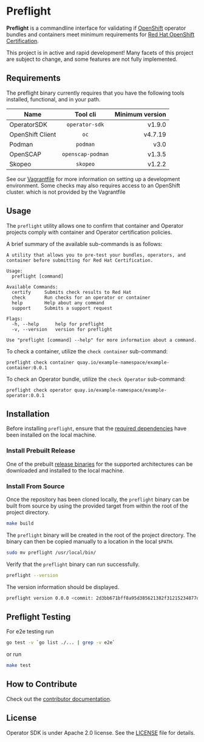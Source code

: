 # Preflight

**Preflight** is a commandline interface for validating if
[OpenShift](https://www.openshift.com/) operator bundles and containers meet minimum
requirements for [Red Hat OpenShift
Certification](https://connect.redhat.com/en/partner-with-us/red-hat-openshift-certification).

This project is in active and rapid development! Many facets of this project are
subject to change, and some features are not fully implemented.

## Requirements

The preflight binary currently requires that you have the following tools installed,
functional, and in your path.

| Name             | Tool cli          | Minimum version |
|----------------- |:-----------------:| ---------------:|
| OperatorSDK      | `operator-sdk`    | v1.9.0          |
| OpenShift Client | `oc`              | v4.7.19         |
| Podman           | `podman`          | v3.0            |
| OpenSCAP         | `openscap-podman` | v1.3.5          |
| Skopeo           | `skopeo`          | v1.2.2          |

See our [Vagrantfile](Vagrantfile) for more information on setting up a
development environment. Some checks may also requires access to an OpenShift
cluster. which is not provided by the Vagrantfile

## Usage

The `preflight` utility allows one to confirm that container and Operator projects
comply with container and Operator certification policies.

A brief summary of the available sub-commands is as follows:

```text
A utility that allows you to pre-test your bundles, operators, and container before submitting for Red Hat Certification.

Usage:
  preflight [command]

Available Commands:
  certify     Submits check results to Red Hat
  check       Run checks for an operator or container
  help        Help about any command
  support     Submits a support request

Flags:
  -h, --help      help for preflight
  -v, --version   version for preflight

Use "preflight [command] --help" for more information about a command.
```

To check a container, utilize the `check container` sub-command:

```text
preflight check container quay.io/example-namespace/example-container:0.0.1
```

To check an Operator bundle, utilize the `check Operator` sub-command:

```text
preflight check operator quay.io/example-namespace/example-operator:0.0.1
```

## Installation

Before installing `preflight`, ensure that the [required dependencies](#requirements) have been installed on the local machine.

### Install Prebuilt Release

One of the prebuilt [release binaries][releases_link] for the supported
architectures can be downloaded and installed to the local machine.

### Install From Source

Once the repository has been cloned locally, the `preflight` binary can be built
from source by using the provided target from within the root of the project directory.

```bash
make build
```

The `preflight` binary will be created in the root of the project directory. The binary can then be copied manually to a location in the local `$PATH`.

```bash
sudo mv preflight /usr/local/bin/
```

Verify that the `preflight` binary can run successfully.

```bash
preflight --version
```

The version information should be displayed.

```bash
preflight version 0.0.0 <commit: 2d3bb671bff8a95d385621382f31215234877d44>
```

[releases_link]:https://github.com/redhat-openshift-ecosystem/openshift-preflight/releases

## Preflight Testing

For e2e testing run 

```bash
go test -v `go list ./... | grep -v e2e`
```
or run

```bash
make test
```

## How to Contribute

Check out the [contributor documentation][contribution_docs].

## License

Operator SDK is under Apache 2.0 license. See the [LICENSE][license_file] file for details.

[contribution_docs]: ./CONTRIBUTING.md
[license_file]:./LICENSE
